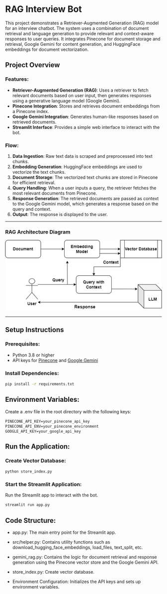# RAG Interview Bot

This project demonstrates a Retriever-Augmented Generation (RAG) model for an interview chatbot. The system uses a combination of document retrieval and language generation to provide relevant and context-aware responses to user queries. It integrates Pinecone for document storage and retrieval, Google Gemini for content generation, and HuggingFace embeddings for document vectorization.

## Project Overview

### Features:
- **Retriever-Augmented Generation (RAG)**: Uses a retriever to fetch relevant documents based on user input, then generates responses using a generative language model (Google Gemini).
- **Pinecone Integration**: Stores and retrieves document embeddings from a Pinecone index.
- **Google Gemini Integration**: Generates human-like responses based on retrieved documents.
- **Streamlit Interface**: Provides a simple web interface to interact with the bot.

### Flow:
1. **Data Ingestion**: Raw text data is scraped and preprocessed into text chunks.
2. **Embedding Generation**: HuggingFace embeddings are used to vectorize the text chunks.
3. **Document Storage**: The vectorized text chunks are stored in Pinecone for efficient retrieval.
4. **Query Handling**: When a user inputs a query, the retriever fetches the most relevant documents from Pinecone.
5. **Response Generation**: The retrieved documents are passed as context to the Google Gemini model, which generates a response based on the query and context.
6. **Output**: The response is displayed to the user.

---
### RAG Architecture Diagram
![Architecture Diagram](images\rag_architecture.png)

---


## Setup Instructions

### Prerequisites:
- Python 3.8 or higher
- API keys for [Pinecone](https://www.pinecone.io/) and [Google Gemini](https://cloud.google.com/genai)

### Install Dependencies:

```bash
pip install -r requirements.txt
```

## Environment Variables:
Create a .env file in the root directory with the following keys:

```
PINECONE_API_KEY=your_pinecone_api_key
PINECONE_API_ENV=your_pinecone_environment
GOOGLE_API_KEY=your_google_api_key
```

## Run the Application:
### Create Vector Database:
```bash
python store_index.py
```

### Start the Streamlit Application:
Run the Streamlit app to interact with the bot.

```bash
streamlit run app.py
```



## Code Structure:
- app.py: The main entry point for the Streamlit app.

- src/helper.py: Contains utility functions such as download_hugging_face_embeddings, load_files, text_split, etc.
- gemini_rag.py: Contains the logic for document retrieval and response generation using the Pinecone vector store and the Google Gemini API.
- store_index.py: Create vector database.
- Environment Configuration: Initializes the API keys and sets up environment variables.
